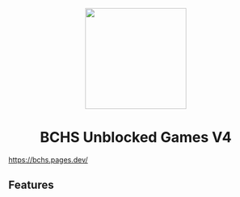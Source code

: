 <p align="center"><img src="https://hehemaths.gq/assets/img/favicons/controller.png" height="200">
</p>

<h1 align="center">BCHS Unblocked Games V4</h1>

https://bchs.pages.dev/

## Features


